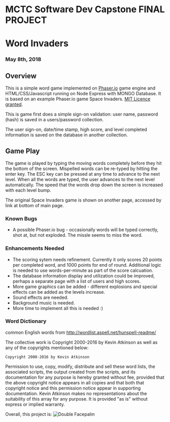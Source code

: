 # MCTC Software Dev Capstone FINAL PROJECT
# Word Invaders
### May 8th, 2018

## Overview
This is a simple word game implemented on [Phaser.io](http://phaser.io) game engine and HTML/CSS/Javascript running on Node Express with MONGO Database. It is based on an example Phaser.io game Space Invaders. [MIT Licence granted](https://phaser.io/download/license).

This is game first does a simple sign-on validation: user name, password (hash) is saved in a users/password collection.

The user sign-on, date/time stamp, high score, and level completed information is saved on the database in another collection. 

## Game Play
The game is played by typing the moving words completely before they hit the bottom of the screen. Mispelled words can be re-typed by hitting the enter key. The ESC key can be pressed at any time to advance to the next level. When all the words are typed, the user advances to the next level automatically. The speed that the words drop down the screen is increased with each level bump.

The original Space Invaders game is shown on another page, accessed by link at bottom of main page.

### Known Bugs
- A possible Phaser.io bug - occasionally words will be typed correctly, shot at, but not exploded. The missle seems to miss the word.

### Enhancements Needed
- The scoring sytem needs refinement. Currently it only scores 20 points per completed word, and 1000 points for end of round. Additional logic is needed to use words-per-minute as part of the score calcuation.
- The database information display and utilization could be improved, perhaps a separate page with a list of users and high scores.
- More game graphics can be added - different explosions and special effects can be added as the levels increase.
- Sound effects are needed.
- Background music is needed.
- More time to implement all this is needed :)

### Word Dictionary
common English words from http://wordlist.aspell.net/hunspell-readme/

The collective work is Copyright 2000-2016 by Kevin Atkinson as well
as any of the copyrights mentioned below:

    Copyright 2000-2016 by Kevin Atkinson

Permission to use, copy, modify, distribute and sell these word
lists, the associated scripts, the output created from the scripts,
and its documentation for any purpose is hereby granted without fee,
provided that the above copyright notice appears in all copies and
that both that copyright notice and this permission notice appear in
supporting documentation. Kevin Atkinson makes no representations
about the suitability of this array for any purpose. It is provided
"as is" without express or implied warranty.

Overall, this project is:
![Double Facepalm](/images/double.png)
